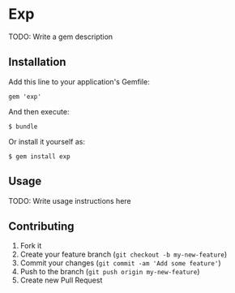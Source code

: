 # Exp

TODO: Write a gem description

## Installation

Add this line to your application's Gemfile:

    gem 'exp'

And then execute:

    $ bundle

Or install it yourself as:

    $ gem install exp

## Usage

TODO: Write usage instructions here

## Contributing

1. Fork it
2. Create your feature branch (`git checkout -b my-new-feature`)
3. Commit your changes (`git commit -am 'Add some feature'`)
4. Push to the branch (`git push origin my-new-feature`)
5. Create new Pull Request
